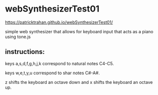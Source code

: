 # webSynthesizerTest01

https://patricktrahan.github.io/webSynthesizerTest01/

<p>simple web synthesizer that allows for keyboard input that acts as a piano using tone.js</p>

<h2>instructions:</h2>
<p> keys a,s,d,f,g,h,j,k correspond to natural notes C4-C5. </p>
<p> keys w,e,t,y,u correspond to  shar notes C#-A#. </p>
<p> z shifts the keyboard an octave down and x shifts the keyboard an octave up. </p>
